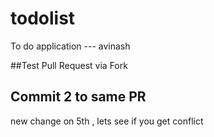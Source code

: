 # todolist
To do application ---
avinash

##Test Pull Request via Fork

## Commit 2 to same PR

new change on 5th , lets see if you get conflict
